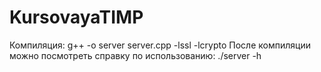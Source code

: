 # KursovayaTIMP
Компиляция: g++ -o server server.cpp -lssl -lcrypto
После компиляции можно посмотреть справку по использованию: ./server -h
